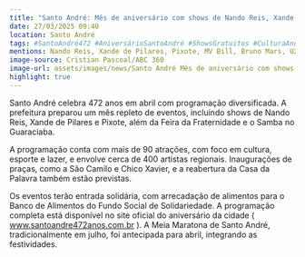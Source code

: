 ```yaml
---
title: "Santo André: Mês de aniversário com shows de Nando Reis, Xande de Pilares e Pixote"
date: 27/03/2025 09:40
location: Santo André
tags: #SantoAndré472 #AniversárioSantoAndré #ShowsGratuitos #CulturaAndreense #EsporteLazer #FeiraDaFraternidade #SambaNoGuaraciaba #MeiaMaratonaSantoAndré #FundoSocialSolidariedade #VivaSantoAndré #abc360noticias
mentions: Nando Reis, Xande de Pilares, Pixote, MV Bill, Bruno Mars, U2, João Ramalho.
image-source: Cristian Pascoal/ABC 360
image-url: assets/images/news/Santo André Mês de aniversário com shows de Nando Reis, Xande de Pilares e Pixote.jpg
highlight: true
---
```


Santo André celebra 472 anos em abril com programação diversificada. A prefeitura preparou um mês repleto de eventos, incluindo shows de Nando Reis, Xande de Pilares e Pixote, além da Feira da Fraternidade e o Samba no Guaraciaba.

A programação conta com mais de 90 atrações, com foco em cultura, esporte e lazer, e envolve cerca de 400 artistas regionais. Inaugurações de praças, como a São Camilo e Chico Xavier, e a reabertura da Casa da Palavra também estão previstas.

Os eventos terão entrada solidária, com arrecadação de alimentos para o Banco de Alimentos do Fundo Social de Solidariedade. A programação completa está disponível no site oficial do aniversário da cidade ( www.santoandre472anos.com.br ). A Meia Maratona de Santo André, tradicionalmente em julho, foi antecipada para abril, integrando as festividades.
